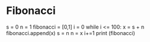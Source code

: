 # Fibonacci
s = 0 n = 1 fibonacci = [0,1]  i = 0  while i &lt;= 100:     x = s + n     fibonacci.append(x)     s = n     n = x     i+=1  print (fibonacci)
